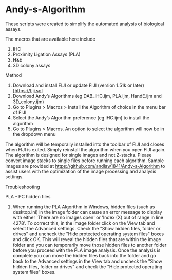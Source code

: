 # Andy-s-Algorithm
These scripts were created to simplify the automated analysis of biological assays.

The macros that are available here include
1. IHC
2. Proximity Ligation Assays (PLA)
3. H&E
4. 3D colony assays

Method

1.	Download and install FIJI or update FIJI (version 1.51k or later) [https://fiji.sc]
2.	Download Andy’s Algorithms (eg DAB_IHC.ijm, PLA.ijm, HandE.ijm and 3D_colony.ijm) 
3.	Go to Plugins > Macros > Install the Algorithm of choice in the menu bar of FIJI
4.	Select the Andy’s Algorithm preference (eg IHC.ijm) to install the algorithm
5.	Go to Plugins > Macros. An option to select the algorithm will now be in the dropdown menu

The algorithm will be temporally installed into the toolbar of FIJI and closes when FIJI is exited. Simply reinstall the algorithm when you open FIJI again. The algorithm is designed for single images and not Z-stacks. Please convert image stacks to single files before running each algorithm. Sample images are provided at https://github.com/andlaw1841/Andy-s-Algorithm to assist users with the optimization of the image processing and analysis settings.



Troubleshooting

PLA - PC hidden files
1. When running the PLA Algorithm in Windows, hidden files (such as desktop.ini) in the image folder can cause an error message to display with either 'There are no images open' or 'Index (X) out of range in line 4278'. To correct this, in the image folder click on the View tab and select the Advanced settings. Check the "Show hidden files, folder or drives" and uncheck the "Hide protected operating system files" boxes and click OK. This will reveal the hidden files that are within the image folder and you can temporarily move those hidden files to another folder before you proceed with the PLA image analysis. Once the analysis is complete you can move the hidden files back into the folder and go back to the Advanced settings in the View tab and uncheck the "Show hidden files, folder or drives" and check the "Hide protected operating system files" boxes.
